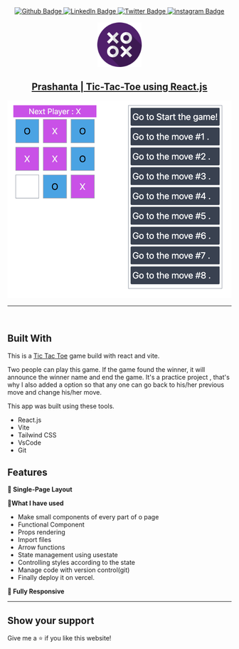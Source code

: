 <div id="badges" align="center">
  <a href="https://github.com/Prasanto19">
    <img src="https://img.shields.io/badge/GitHub-100000?style=for-the-badge&logo=github&logoColor=white" alt="Github Badge"/>
  </a>
  <a href="https://www.linkedin.com/in/prasanto19/">
    <img src="https://img.shields.io/badge/LinkedIn-0077B5?style=for-the-badge&logo=linkedin&logoColor=white" alt="LinkedIn Badge"/>
  </a>
  <a href="https://twitter.com/Prasanto19">
    <img src="https://img.shields.io/badge/Twitter-1DA1F2?style=for-the-badge&logo=twitter&logoColor=white" alt="Twitter Badge"/>
  </a>
  <a href="https://www.instagram.com/prasanto19">
    <img src="https://img.shields.io/badge/Instagram-E4405F?style=for-the-badge&logo=instagram&logoColor=white" alt="instagram Badge"/>
  </a>
</div>
<Br>
<div id="header" align="center">
  <a href="https://tic-tac-toe-using-react-2025.vercel.app/"><img src="https://github.com/Prasanto19/tic-tac-toe-using-react/blob/main/src/assets/tic-tac-toe.png" width="100"/></a>
</div>
<h2  id="header" align="center" >
  <a  href="https://tic-tac-toe-using-react-2025.vercel.app/" >Prashanta | Tic-Tac-Toe using React.js</a>
</h2>
<div >
  <a href="https://tic-tac-toe-using-react-2025.vercel.app/" target="_blank">
   <img alt="Responsive app image" src="https://github.com/Prasanto19/tic-tac-toe-using-react/blob/main/src/assets/tic-tac-toe-banner.png" />
  </a>
</div>
<hr>
<br>

## Built With

This is a <a href="https://tic-tac-toe-using-react-2025.vercel.app/" target="_blank">Tic Tac Toe</a> game build with react and vite.

Two people can play this game.
If the game found the winner, it will announce the winner name and end the game.
It's a practice project , that's why I also added a option so that any one can go back to his/her previous move and change his/her move.

This app was built using these tools.

- React.js
- Vite
- Tailwind CSS
- VsCode
- Git

## Features

**📖 Single-Page Layout**

**🎨What I have used**

- Make small components of every part of o page
- Functional Component
- Props rendering
- Import files
- Arrow functions
- State management using usestate
- Controlling styles according to the state
- Manage code with version control(git)
- Finally deploy it on vercel.

**📱 Fully Responsive**

<hr>
  
## Show your support
  
Give me a ⭐ if you like this website!

